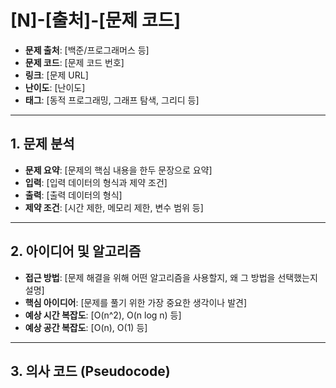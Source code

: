 # [N]-[출처]-[문제 코드]
- **문제 출처**: [백준/프로그래머스 등]
- **문제 코드**: [문제 코드 번호]
- **링크**: [문제 URL]
- **난이도**: [난이도]
- **태그**: [동적 프로그래밍, 그래프 탐색, 그리디 등]

---

## 1. 문제 분석
- **문제 요약**: [문제의 핵심 내용을 한두 문장으로 요약]
- **입력**: [입력 데이터의 형식과 제약 조건]
- **출력**: [출력 데이터의 형식]
- **제약 조건**: [시간 제한, 메모리 제한, 변수 범위 등]

---

## 2. 아이디어 및 알고리즘
- **접근 방법**: [문제 해결을 위해 어떤 알고리즘을 사용할지, 왜 그 방법을 선택했는지 설명]
- **핵심 아이디어**: [문제를 풀기 위한 가장 중요한 생각이나 발견]
- **예상 시간 복잡도**: [O(n^2), O(n log n) 등]
- **예상 공간 복잡도**: [O(n), O(1) 등]

---

## 3. 의사 코드 (Pseudocode)
